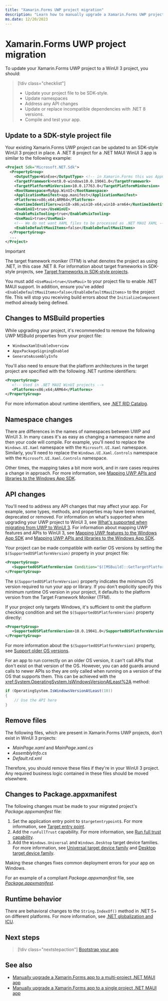 ```yaml
---
title: "Xamarin.Forms UWP project migration"
description: "Learn how to manually upgrade a Xamarin.Forms UWP project to a WinUI 3 project."
ms.date: 12/20/2023
---
```


# Xamarin.Forms UWP project migration

To update your Xamarin.Forms UWP project to a WinUI 3 project, you should:

> [!div class="checklist"]
>
> - Update your project file to be SDK-style.
> - Update namespaces
> - Address any API changes
> - Update or replace incompatible dependencies with .NET 8 versions.
> - Compile and test your app.

## Update to a SDK-style project file

Your existing Xamarin.Forms UWP project can be updated to an SDK-style WinUI 3 project in place. A .NET 8 project for a .NET MAUI WinUI 3 app is similar to the following example:

```xml
<Project Sdk="Microsoft.NET.Sdk">
  <PropertyGroup>
    <OutputType>WinExe</OutputType> <!-- in Xamarin.Forms this was AppContainerExe -->
    <TargetFramework>net8.0-windows10.0.19041.0</TargetFramework>
    <TargetPlatformMinVersion>10.0.17763.0</TargetPlatformMinVersion>
    <RootNamespace>MyApp.WinUI</RootNamespace>
    <ApplicationManifest>app.manifest</ApplicationManifest>
    <Platforms>x86;x64;ARM64</Platforms>
    <RuntimeIdentifiers>win10-x86;win10-x64;win10-arm64</RuntimeIdentifiers>
    <UseWinUI>true</UseWinUI>
    <EnableMsixTooling>true</EnableMsixTooling>
    <UseMaui>true</UseMaui>
    <!-- We do not want XAML files to be processed as .NET MAUI XAML -->
    <EnableDefaultMauiItems>false</EnableDefaultMauiItems>
  </PropertyGroup>
  ...
</Project>
```

> [!IMPORTANT]
> The target framework moniker (TFM) is what denotes the project as using .NET, in this case .NET 8. For information about target frameworks in SDK-style projects, see [Target frameworks in SDK-style projects](/dotnet/standard/frameworks).

You must add `<UseMaui>true</UseMaui>` to your project file to enable .NET MAUI support. In addition, ensure you've added `<EnableDefaultMauiItems>false</EnableDefaultMauiItems>` to the project file. This will stop you receiving build errors about the `InitializeComponent` method already being defined.

## Changes to MSBuild properties

While upgrading your project, it's recommended to remove the following UWP MSBuild properties from your project file:

- `WindowsXamlEnableOverview`
- `AppxPackageSigningEnabled`
- `GenerateAssemblyInfo`

You'll also need to ensure that the platform architectures in the target project are specified with the following .NET runtime identifiers:

```xml
<PropertyGroup>
   <!-- Used in .NET MAUI WinUI projects -->
   <Platforms>x86;x64;ARM64</Platforms>
</PropertyGroup>
```

For more information about runtime identifiers, see [.NET RID Catalog](/dotnet/core/rid-catalog).

## Namespace changes

There are differences in the names of namespaces between UWP and WinUI 3. In many cases it's as easy as changing a namespace name and then your code will compile. For example, you'll need to replace the `Windows.UI.Xaml` namespace with the `Microsoft.UI.Xaml` namespace. Similarly, you'll need to replace the `Windows.UI.Xaml.Controls` namespace with the `Microsoft.UI.Xaml.Controls` namespace.

Other times, the mapping takes a bit more work, and in rare cases requires a change in approach. For more information, see [Mapping UWP APIs and libraries to the Windows App SDK](/windows/apps/windows-app-sdk/migrate-to-windows-app-sdk/api-mapping-table).

## API changes

You'll need to address any API changes that may affect your app. For example, some types, methods, and properties may have been renamed, deprecated or removed. For information on what's supported when upgrading your UWP project to WinUI 3, see [What's supported when migrating from UWP to WinUI 3](/windows/apps/windows-app-sdk/migrate-to-windows-app-sdk/what-is-supported). For information about mapping UWP features and APIs to WinUI 3, see [Mapping UWP features to the Windows App SDK](/windows/apps/windows-app-sdk/migrate-to-windows-app-sdk/feature-mapping-table) and [Mapping UWP APIs and libraries to the Windows App SDK](/windows/apps/windows-app-sdk/migrate-to-windows-app-sdk/api-mapping-table).

Your project can be made compatible with earlier OS versions by setting the `$(SupportedOSPlatformVersion)` property in your project file:

```xml
<PropertyGroup>
   <SupportedOSPlatformVersion Condition="$([MSBuild]::GetTargetPlatformIdentifier('$(TargetFramework)')) == 'windows'">10.0.19041.0</SupportedOSPlatformVersion>
</PropertyGroup>
```

The `$(SupportedOSPlatformVersion)` property indicates the minimum OS version required to run your app or library. If you don't explicitly specify this minimum runtime OS version in your project, it defaults to the platform version from the Target Framework Moniker (TFM).

If your project only targets Windows, it's sufficient to omit the platform checking condition and set the `$(SupportedOSPlatformVersion)` property directly:

```xml
<PropertyGroup>
   <SupportedOSPlatformVersion>10.0.19041.0</SupportedOSPlatformVersion>
</PropertyGroup>
```

For more information about the `$(SupportedOSPlatformVersion)` property, see [Support older OS versions](/dotnet/standard/frameworks#support-older-os-versions).

For an app to run correctly on an older OS version, it can't call APIs that don't exist on that version of the OS. However, you can add guards around calls to newer APIs so they are only called when running on a version of the OS that supports them. This can be achieved with the <xref:System.OperatingSystem.IsWindowsVersionAtLeast%2A> method:

```csharp
if (OperatingSystem.IsWindowsVersionAtLeast(10))
{
    // Use the API here
}
```

## Remove files

The following files, which are present in Xamarin.Forms UWP projects, don't exist in WinUI 3 projects:

- *MainPage.xaml* and *MainPage.xaml.cs*
- *AssemblyInfo.cs*
- *Default.rd.xml*

Therefore, you should remove these files if they're in your WinUI 3 project. Any required business logic contained in these files should be moved elsewhere.

## Changes to Package.appxmanifest

The following changes must be made to your migrated project's *Package.appxmanifest* file:

1. Set the application entry point to `$targetentrypoint$`. For more information, see [Target entry point](https://github.com/mattleibow/MultiHeadMauiTemplates/blob/6e7cb786ed18756749a617d303df46130eab45d9/sample/MauiMultiHeadApp/MauiMultiHeadApp.WinUI/Package.appxmanifest#L34).
2. Add the `runFullTrust` capability. For more information, see [Run full trust capability](https://github.com/mattleibow/MultiHeadMauiTemplates/blob/6e7cb786ed18756749a617d303df46130eab45d9/sample/MauiMultiHeadApp/MauiMultiHeadApp.WinUI/Package.appxmanifest#L48).
3. Add the `Windows.Universal` and `Windows.Desktop` target device families. For more information, see [Universal target device family](https://github.com/mattleibow/MultiHeadMauiTemplates/blob/6e7cb786ed18756749a617d303df46130eab45d9/sample/MauiMultiHeadApp/MauiMultiHeadApp.WinUI/Package.appxmanifest#L23) and [Desktop target device family](https://github.com/mattleibow/MultiHeadMauiTemplates/blob/6e7cb786ed18756749a617d303df46130eab45d9/sample/MauiMultiHeadApp/MauiMultiHeadApp.WinUI/Package.appxmanifest#L24).

Making these changes fixes common deployment errors for your app on Windows.

For an example of a compliant *Package.appxmanifest* file, see [*Package.appxmanifest*](https://github.com/mattleibow/MultiHeadMauiTemplates/blob/main/sample/MauiMultiHeadApp/MauiMultiHeadApp.WinUI/Package.appxmanifest).

## Runtime behavior

There are behavioral changes to the `String.IndexOf()` method in .NET 5+ on different platforms. For more information, see [.NET globalization and ICU](/dotnet/standard/globalization-localization/globalization-icu).

## Next steps

> [!div class="nextstepaction"]
> [Bootstrap your app](multi-project-to-multi-project.md#bootstrap-your-migrated-app)

## See also

- [Manually upgrade a Xamarin.Forms app to a multi-project .NET MAUI app](multi-project-to-multi-project.md)
- [Manually upgrade a Xamarin.Forms app to a single project .NET MAUI app](multi-project-to-single-project.md)
